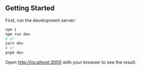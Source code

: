 ## Getting Started

First, run the development server:

```bash
npm i
npm run dev
# or
yarn dev
# or
pnpm dev
```

Open [http://localhost:3000](http://localhost:3000) with your browser to see the result.

